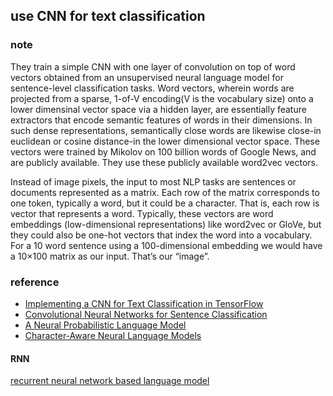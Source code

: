 ## use CNN for text classification

### note
They train a simple CNN with one layer of convolution on top of word vectors obtained from an unsupervised neural language model for sentence-level classification tasks. Word vectors, wherein words are projected from a sparse, 1-of-V encoding(V is the vocabulary size) onto a lower dimensinal vector space via a hidden layer, are essentially feature extractors that encode semantic features of words in their dimensions. In such dense representations, semantically close words are likewise close-in euclidean or cosine distance-in the lower dimensional vector space. These vectors were trained by Mikolov on 100 billion words of Google News, and are publicly available. They use these publicly available word2vec vectors.


Instead of image pixels, the input to most NLP tasks are sentences or documents represented as a matrix. Each row of the matrix corresponds to one token, typically a word, but it could be a character. That is, each row is vector that represents a word. Typically, these vectors are word embeddings (low-dimensional representations) like word2vec or GloVe, but they could also be one-hot vectors that index the word into a vocabulary. For a 10 word sentence using a 100-dimensional embedding we would have a 10×100 matrix as our input. That’s our “image”.

### reference
 - [Implementing a CNN for Text Classification in TensorFlow](http://www.wildml.com/2015/12/implementing-a-cnn-for-text-classification-in-tensorflow/)
 - [Convolutional Neural Networks for Sentence Classification](https://arxiv.org/pdf/1408.5882.pdf)
 - [A Neural Probabilistic Language Model](http://jmlr.org/papers/volume3/bengio03a/bengio03a.pdf)
 - [Character-Aware Neural Language Models](https://arxiv.org/pdf/1508.06615.pdf)

#### RNN
[recurrent neural network based language model](http://www.fit.vutbr.cz/research/groups/speech/publi/2010/mikolov_interspeech2010_IS100722.pdf)

